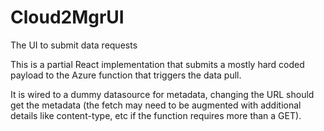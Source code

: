 # Cloud2MgrUI
The UI to submit data requests

This is a partial React implementation that submits a mostly hard coded payload to the Azure function that triggers the data pull.

It is wired to a dummy datasource for metadata, changing the URL should get the metadata (the fetch may need to be augmented with additional details like content-type, etc if the function requires more than a GET).
